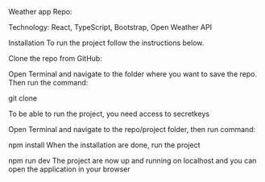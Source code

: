 Weather app
Repo: 

Technology:
React, TypeScript, Bootstrap, Open Weather API

Installation
To run the project follow the instructions below.

Clone the repo from GitHub:

Open Terminal and navigate to the folder where you want to save the repo. Then run the command:

git clone 

To be able to run the project, you need access to secretkeys

Open Terminal and navigate to the repo/project folder, then run command:

npm install
When the installation are done, run the project

npm run dev
The project are now up and running on localhost and you can open the application in your browser

